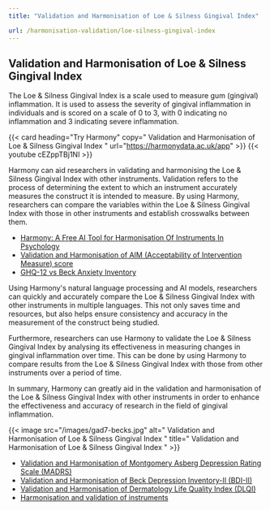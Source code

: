```yaml
---
title: "Validation and Harmonisation of Loe & Silness Gingival Index"

url: /harmonisation-validation/loe-silness-gingival-index
---
```


## Validation and Harmonisation of Loe & Silness Gingival Index

The Loe & Silness Gingival Index is a scale used to measure gum (gingival) inflammation. It is used to assess the severity of gingival inflammation in individuals and is scored on a scale of 0 to 3, with 0 indicating no inflammation and 3 indicating severe inflammation.

{{< card heading="Try Harmony" copy=" Validation and Harmonisation of Loe & Silness Gingival Index " url="https://harmonydata.ac.uk/app" >}}
{{< youtube cEZppTBj1NI >}}

Harmony can aid researchers in validating and harmonising the Loe & Silness Gingival Index with other instruments. Validation refers to the process of determining the extent to which an instrument accurately measures the construct it is intended to measure. By using Harmony, researchers can compare the variables within the Loe & Silness Gingival Index with those in other instruments and establish crosswalks between them.

* [Harmony: A Free AI Tool for Harmonisation Of Instruments In Psychology](/item-harmonisation/harmony-a-free-ai-tool-for-harmonisation-of-instruments-in-psychology)
* [Validation and Harmonisation of AIM (Acceptability of Intervention Measure) score](/harmonisation-validation/aim-acceptability-of-intervention-measure-score)
* [GHQ-12 vs Beck Anxiety Inventory](/ghq-12-vs-beck-anxiety-inventory)

Using Harmony's natural language processing and AI models, researchers can quickly and accurately compare the Loe & Silness Gingival Index with other instruments in multiple languages. This not only saves time and resources, but also helps ensure consistency and accuracy in the measurement of the construct being studied.

Furthermore, researchers can use Harmony to validate the Loe & Silness Gingival Index by analysing its effectiveness in measuring changes in gingival inflammation over time. This can be done by using Harmony to compare results from the Loe & Silness Gingival Index with those from other instruments over a period of time.

In summary, Harmony can greatly aid in the validation and harmonisation of the Loe & Silness Gingival Index with other instruments in order to enhance the effectiveness and accuracy of research in the field of gingival inflammation.


{{< image src="/images/gad7-becks.jpg" alt=" Validation and Harmonisation of Loe & Silness Gingival Index " title=" Validation and Harmonisation of Loe & Silness Gingival Index " >}}









* [Validation and Harmonisation of Montgomery Asberg Depression Rating Scale (MADRS)](/harmonisation-validation/montgomery-asberg-depression-rating-scale-madrs)
* [Validation and Harmonisation of Beck Depression Inventory-II (BDI-II)](/harmonisation-validation/beck-depression-inventory-ii-bdi-ii)
* [Validation and Harmonisation of Dermatology Life Quality Index (DLQI)](/harmonisation-validation/dermatology-life-quality-index-dlqi)
* [Harmonisation and validation of instruments](/harmonisation-validation/)